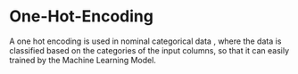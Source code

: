 # One-Hot-Encoding
A one hot encoding is used in nominal categorical data , where the data is classified based on the categories of the input columns, so that it can easily trained by the Machine Learning Model.
